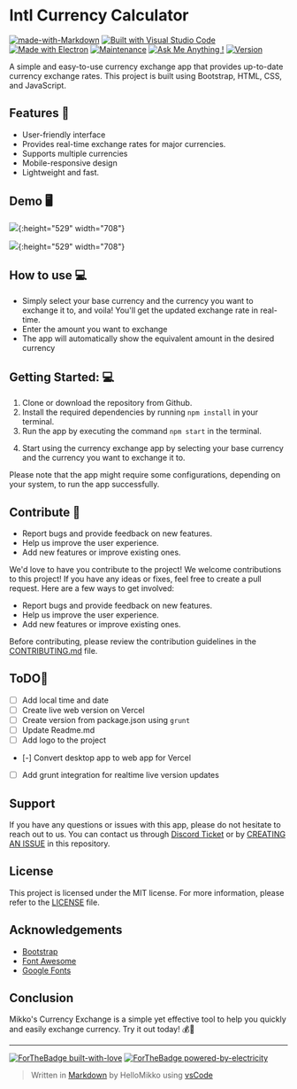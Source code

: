 Intl Currency Calculator
=========================

[![made-with-Markdown](https://img.shields.io/badge/Made%20with-Markdown-1f425f.svg)](http://commonmark.org/) 
[![Built with Visual Studio Code](https://img.shields.io/badge/Built%20with-Visual%20Studio%20Code-brightgreen.svg?style=flat-square&logo=visual-studio-code)](https://code.visualstudio.com/) 
[![Made with Electron](https://img.shields.io/badge/Made%20with-Electron-blue)](https://electronjs.org/) [![Maintenance](https://img.shields.io/badge/Maintained%3F-yes-green.svg)](https://github.com/BraXon-Devs/Currency-Exchange/graphs/commit-activity) [![Ask Me Anything !](https://img.shields.io/badge/Ask%20me-anything-1abc9c.svg)](https://github.com/BraXon-Devs/Currency-Exchange/issues/new)
[![Version](https://img.shields.io/badge/version-1.0.0-brightgreen.svg)](https://github.com/BraXon-Devs/Currency-Exchange)


A simple and easy-to-use currency exchange app that provides up-to-date currency exchange rates. This project is built using Bootstrap, HTML, CSS, and JavaScript.

Features 🎉
-----------

-   User-friendly interface
-   Provides real-time exchange rates for major currencies.
-   Supports multiple currencies
-   Mobile-responsive design
-   Lightweight and fast.


Demo 🖥️
-----------
![](https://i.imgur.com/pJWPLG0.png){:height="529" width="708"}


![](https://i.imgur.com/AvTSqkH.png){:height="529" width="708"}




How to use 💻
-------------

-   Simply select your base currency and the currency you want to exchange it to, and voila! You'll get the updated exchange rate in real-time.
-   Enter the amount you want to exchange
-   The app will automatically show the equivalent amount in the desired currency


Getting Started: 💻
-------------
1.  Clone or download the repository from Github.
2.  Install the required dependencies by running `npm install` in your terminal.
3.  Run the app by executing the command `npm start` in the terminal.
<!-- 4.  Open the app in your browser at [http://localhost:3000](http://localhost:3000/). -->
4.  Start using the currency exchange app by selecting your base currency and the currency you want to exchange it to.

Please note that the app might require some configurations, depending on your system, to run the app successfully.


Contribute 🤝
-------------

-   Report bugs and provide feedback on new features.
-   Help us improve the user experience.
-   Add new features or improve existing ones.

We'd love to have you contribute to the project! We welcome contributions to this project! If you have any ideas or fixes, feel free to create a pull request. 
Here are a few ways to get involved:
- Report bugs and provide feedback on new features.
- Help us improve the user experience.
- Add new features or improve existing ones.

Before contributing, please review the contribution guidelines in the [CONTRIBUTING.md](https://github.com/BraXon-Devs/Currency-Exchange/blob/master/CONTRIBUTING.md) file.

ToDO📙
-------------

- [ ] Add local time and date
- [ ] Create live web version on Vercel
- [ ] Create version from package.json using `grunt`
- [ ] Update Readme.md
- [ ] Add logo to the project
- [-] Convert desktop app to web app for Vercel
- [ ] Add grunt integration for realtime live version updates



Support
-------

If you have any questions or issues with this app, please do not hesitate to reach out to us. You can contact us through [Discord Ticket](https://discord.com/channels/696795642768523394/925245909707669534) or by [CREATING AN ISSUE](https://github.com/HelloMikko/Currency-Exchange/issues) in this repository.

License
-------

This project is licensed under the MIT license. For more information, please refer to the [LICENSE](https://github.com/BraXon-Devs/Currency-Exchange/blob/master/LICENSE) file.

Acknowledgements
----------------

-   [Bootstrap](https://getbootstrap.com/)
-   [Font Awesome](https://fontawesome.com/)
-   [Google Fonts](https://fonts.google.com/)

Conclusion
----------

Mikko's Currency Exchange is a simple yet effective tool to help you quickly and easily exchange currency. Try it out today! 💰💱

* * * * *

[![ForTheBadge built-with-love](http://forthebadge.com/images/badges/built-with-love.svg)](https://github.com/HelloMikko/Currency-Exchange)
[![ForTheBadge powered-by-electricity](http://forthebadge.com/images/badges/powered-by-electricity.svg)](https://github.com/BraXon-Devs)




> Written in [Markdown](https://code.visualstudio.com/docs/languages/markdown) by HelloMikko using [vsCode](https://code.visualstudio.com)
